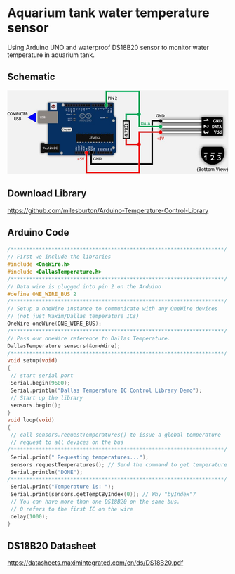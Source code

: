 # Aquarium tank water temperature sensor
Using Arduino UNO and waterproof DS18B20 sensor to monitor water temperature in aquarium tank.

## Schematic
![schematic](./schematic.jpg)

## Download Library
https://github.com/milesburton/Arduino-Temperature-Control-Library

## Arduino Code
```c
/********************************************************************/
// First we include the libraries
#include <OneWire.h> 
#include <DallasTemperature.h>
/********************************************************************/
// Data wire is plugged into pin 2 on the Arduino 
#define ONE_WIRE_BUS 2 
/********************************************************************/
// Setup a oneWire instance to communicate with any OneWire devices  
// (not just Maxim/Dallas temperature ICs) 
OneWire oneWire(ONE_WIRE_BUS); 
/********************************************************************/
// Pass our oneWire reference to Dallas Temperature. 
DallasTemperature sensors(&oneWire);
/********************************************************************/ 
void setup(void) 
{ 
 // start serial port 
 Serial.begin(9600); 
 Serial.println("Dallas Temperature IC Control Library Demo"); 
 // Start up the library 
 sensors.begin(); 
} 
void loop(void) 
{ 
 // call sensors.requestTemperatures() to issue a global temperature 
 // request to all devices on the bus 
/********************************************************************/
 Serial.print(" Requesting temperatures..."); 
 sensors.requestTemperatures(); // Send the command to get temperature readings 
 Serial.println("DONE"); 
/********************************************************************/
 Serial.print("Temperature is: "); 
 Serial.print(sensors.getTempCByIndex(0)); // Why "byIndex"?  
 // You can have more than one DS18B20 on the same bus.  
 // 0 refers to the first IC on the wire 
 delay(1000); 
} 
```

## DS18B20 Datasheet
https://datasheets.maximintegrated.com/en/ds/DS18B20.pdf
